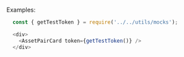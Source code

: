 Examples:

```js { "props": { "className": "example-wrapper" } }
  const { getTestToken } = require('../../utils/mocks');

  <div>
    <AssetPairCard token={getTestToken()} />
  </div>
```
